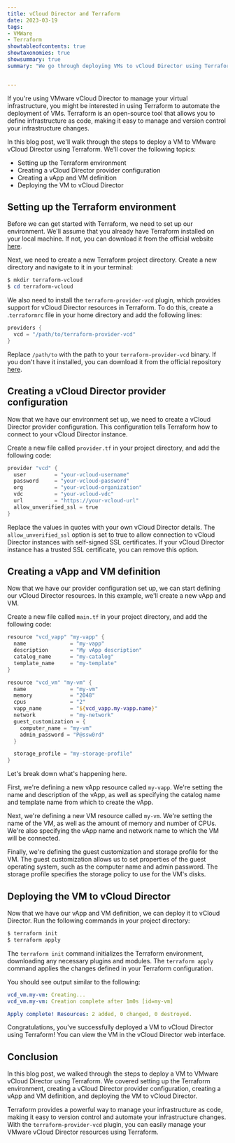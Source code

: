 ```yaml
---
title: vCloud Director and Terraform
date: 2023-03-19
tags:
- VMWare
- Terraform
showtableofcontents: true
showtaxonomies: true
showsummary: true
summary: "We go through deploying VMs to vCloud Director using Terraform" 


---
```




If you're using VMware vCloud Director to manage your virtual infrastructure, you might be interested in using Terraform to automate the deployment of VMs. Terraform is an open-source tool that allows you to define infrastructure as code, making it easy to manage and version control your infrastructure changes.

In this blog post, we'll walk through the steps to deploy a VM to VMware vCloud Director using Terraform. We'll cover the following topics:

* Setting up the Terraform environment
* Creating a vCloud Director provider configuration
* Creating a vApp and VM definition
* Deploying the VM to vCloud Director


## Setting up the Terraform environment
Before we can get started with Terraform, we need to set up our environment. We'll assume that you already have Terraform installed on your local machine. If not, you can download it from the official website [here][1].

Next, we need to create a new Terraform project directory. Create a new directory and navigate to it in your terminal:


```powershell 
$ mkdir terraform-vcloud
$ cd terraform-vcloud
```

We also need to install the `terraform-provider-vcd` plugin, which provides support for vCloud Director resources in Terraform. To do this, create a .`terraformrc` file in your home directory and add the following lines:

```powershell 
providers {
  vcd = "/path/to/terraform-provider-vcd"
}
```

Replace `/path/to` with the path to your `terraform-provider-vcd` binary. If you don't have it installed, you can download it from the official repository [here][2].


## Creating a vCloud Director provider configuration
Now that we have our environment set up, we need to create a vCloud Director provider configuration. This configuration tells Terraform how to connect to your vCloud Director instance.

Create a new file called `provider.tf` in your project directory, and add the following code:


```powershell
provider "vcd" {
  user         = "your-vcloud-username"
  password     = "your-vcloud-password"
  org          = "your-vcloud-organization"
  vdc          = "your-vcloud-vdc"
  url          = "https://your-vcloud-url"
  allow_unverified_ssl = true
}
```

Replace the values in quotes with your own vCloud Director details. The `allow_unverified_ssl` option is set to true to allow connection to vCloud Director instances with self-signed SSL certificates. If your vCloud Director instance has a trusted SSL certificate, you can remove this option.

## Creating a vApp and VM definition
Now that we have our provider configuration set up, we can start defining our vCloud Director resources. In this example, we'll create a new vApp and VM.

Create a new file called `main.tf` in your project directory, and add the following code:


```powershell
resource "vcd_vapp" "my-vapp" {
  name              = "my-vapp"
  description       = "My vApp description"
  catalog_name      = "my-catalog"
  template_name     = "my-template"
}

resource "vcd_vm" "my-vm" {
  name              = "my-vm"
  memory            = "2048"
  cpus              = "2"
  vapp_name         = "${vcd_vapp.my-vapp.name}"
  network           = "my-network"
  guest_customization = {
    computer_name = "my-vm"
    admin_password = "P@ssw0rd"
  }

  storage_profile = "my-storage-profile"
}

```

Let's break down what's happening here.

First, we're defining a new vApp resource called `my-vapp`. We're setting the name and description of the vApp, as well as specifying the catalog name and template name from which to create the vApp.

Next, we're defining a new VM resource called `my-vm`. We're setting the name of the VM, as well as the amount of memory and number of CPUs. We're also specifying the vApp name and network name to which the VM will be connected.

Finally, we're defining the guest customization and storage profile for the VM. The guest customization allows us to set properties of the guest operating system, such as the computer name and admin password. The storage profile specifies the storage policy to use for the VM's disks.

## Deploying the VM to vCloud Director
Now that we have our vApp and VM definition, we can deploy it to vCloud Director. Run the following commands in your project directory:


```powershell
$ terraform init
$ terraform apply
```

The `terraform init` command initializes the Terraform environment, downloading any necessary plugins and modules. The `terraform apply` command applies the changes defined in your Terraform configuration.

You should see output similar to the following:


```yaml
vcd_vm.my-vm: Creating...
vcd_vm.my-vm: Creation complete after 1m0s [id=my-vm]

Apply complete! Resources: 2 added, 0 changed, 0 destroyed.
```

Congratulations, you've successfully deployed a VM to vCloud Director using Terraform! You can view the VM in the vCloud Director web interface.

## Conclusion
In this blog post, we walked through the steps to deploy a VM to VMware vCloud Director using Terraform. We covered setting up the Terraform environment, creating a vCloud Director provider configuration, creating a vApp and VM definition, and deploying the VM to vCloud Director.

Terraform provides a powerful way to manage your infrastructure as code, making it easy to version control and automate your infrastructure changes. With the `terraform-provider-vcd` plugin, you can easily manage your VMware vCloud Director resources using Terraform.



[1]: https://www.terraform.io/downloads.html
[2]: https://github.com/vmware/terraform-provider-vcd/releases